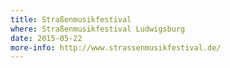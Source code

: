 ```yaml
---
title: Straßenmusikfestival
where: Straßenmusikfestival Ludwigsburg
date: 2015-05-22
more-info: http://www.strassenmusikfestival.de/
---
```


